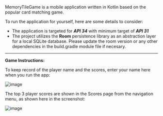 MemoryTileGame is a mobile application written in Kotlin based on the popular card matching game.

To run the application for yourself, here are some details to consider:
 - The application is targeted for **_API 34_** with minimum target of **_API 31_**
 - The project utilizes the **Room** persistence library as an abstraction layer for a local SQLite database. Please update the room version or any other dependencies in the build.gradle module file if necesary.

***

**Game Instructions:**

To keep record of the player name and the scores, enter your name here when you run the app:

![image](https://github.com/Msadeq12/MemoryTileGame/assets/54909392/07209562-59c7-4ded-8dd9-434c7e391369)

The top 3 player scores are shown in the Scores page from the navigation menu, as shown here in the screenshot:

![image](https://github.com/Msadeq12/MemoryTileGame/assets/54909392/b3cf13bb-f5e0-4855-97db-efb7790c19cc)





